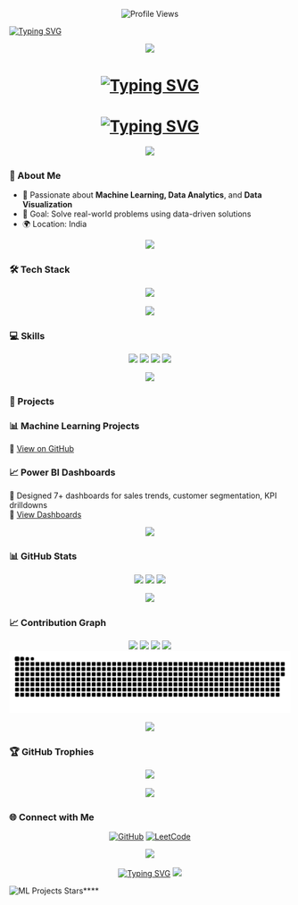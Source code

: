 <p align="center">
  <img src="https://komarev.com/ghpvc/?username=sathikmohamed&label=Profile%20Views&color=0e75b6&style=flat-square" alt="Profile Views"/>
</p>
<a href="https://git.io/typing-svg"><img src="https://readme-typing-svg.demolab.com?font=Fira+Code&weight=800&pause=1000&width=435&lines=Welcome+To+My+Profile!" alt="Typing SVG" /></a>
<p align="center">
  <img src="https://media1.giphy.com/media/v1.Y2lkPTc5MGI3NjExdW4xZXZpbnMyYWxtcXplcDVkd29ramdlZ3Z6MjZ6aW1pdzU0OHEwdCZlcD12MV9pbnRlcm5hbF9naWZfYnlfaWQmY3Q9cw/qF1gI7mhLhnQunST3z/giphy.gif"/>
</p>


<h1 align="center"> <a href="https://git.io/typing-svg"><img src="https://readme-typing-svg.demolab.com?font=Fira+Code&weight=800&pause=1000&width=435&lines=Hi+%F0%9F%91%8B%2C+I'm+Mohamed+Sathik" alt="Typing SVG" /></a>  </h1>
<h1 align="center"><a href="https://git.io/typing-svg"><img src="https://readme-typing-svg.demolab.com?font=Fira+Code&weight=800&pause=1000&width=800&lines=Aspiring+Data+Scientist+%7C+Machine+Learning+Enthusiast+%7C+Innovator" alt="Typing SVG" /></a></h1>



<p align="center">
  <img src="https://user-images.githubusercontent.com/73097560/115834477-dbab4500-a447-11eb-908a-139a6edaec5c.gif"/>
</p>

### 🌟 About Me
- 🤖 Passionate about **Machine Learning, Data Analytics**, and **Data Visualization**  
- 🎯 Goal: Solve real-world problems using data-driven solutions  
- 🌍 Location: India  

<p align="center">
  <img src="https://user-images.githubusercontent.com/73097560/115834477-dbab4500-a447-11eb-908a-139a6edaec5c.gif"/>
</p>

### 🛠 Tech Stack
<p align="center">
  <img src="https://skillicons.dev/icons?i=py,tensorflow,pytorch,sklearn,opencv,fastapi,java,html,css,mysql,postgres,git,github,docker,linux,vscode,figma&theme=light" />
</p>

<p align="center">
  <img src="https://user-images.githubusercontent.com/73097560/115834477-dbab4500-a447-11eb-908a-139a6edaec5c.gif"/>
</p>

### 💻 Skills
<p align="center">
  <img src="https://img.shields.io/badge/Python-95%25-green?style=for-the-badge&logo=python&logoColor=white"/>
  <img src="https://img.shields.io/badge/ML-90%25-blue?style=for-the-badge&logo=tensorflow&logoColor=white"/>
  <img src="https://img.shields.io/badge/Data%20Viz-85%25-orange?style=for-the-badge&logo=powerbi&logoColor=white"/>
  <img src="https://img.shields.io/badge/SQL-80%25-red?style=for-the-badge&logo=mysql&logoColor=white"/>
</p>

<p align="center">
  <img src="https://user-images.githubusercontent.com/73097560/115834477-dbab4500-a447-11eb-908a-139a6edaec5c.gif"/>
</p>

### 🚀 Projects

### 📊 Machine Learning Projects
🔗 [View on GitHub](https://github.com/sathikmohamed/ML_Projects)


### 📈 Power BI Dashboards
📌 Designed 7+ dashboards for sales trends, customer segmentation, KPI drilldowns  
🔗 [View Dashboards](https://github.com/sathikmohamed/data-visualization-dashboards)

<p align="center">
  <img src="https://user-images.githubusercontent.com/73097560/115834477-dbab4500-a447-11eb-908a-139a6edaec5c.gif"/>
</p>

### 📊 GitHub Stats
<p align="center">
  <img height="180" src="https://github-readme-stats.vercel.app/api?username=sathikmohamed&show_icons=true&theme=radical&count_private=true" />
  <img height="180" src="https://github-readme-streak-stats.herokuapp.com/?user=sathikmohamed&theme=radical" />
  <img height="180" src="https://github-readme-stats.vercel.app/api/top-langs/?username=sathikmohamed&layout=compact&theme=radical" />
</p>

<p align="center">
  <img src="https://user-images.githubusercontent.com/73097560/115834477-dbab4500-a447-11eb-908a-139a6edaec5c.gif"/>
</p>

### 📈 Contribution Graph
<p align="center">
  <img src="https://github-profile-summary-cards.vercel.app/api/cards/profile-details?username=sathikmohamed&theme=radical" />
  <img src="https://github-profile-summary-cards.vercel.app/api/cards/repos-per-language?username=sathikmohamed&theme=radical" />
  <img src="https://github-profile-summary-cards.vercel.app/api/cards/most-commit-language?username=sathikmohamed&theme=radical" />
  <img src="https://github-profile-summary-cards.vercel.app/api/cards/productive-time?username=sathikmohamed&theme=radical" />
  <img src="https://raw.githubusercontent.com/sathikmohamed/sathikmohamed/output/github-contribution-grid-snake.svg" alt="Contribution Snake" />
</p>

<p align="center">
  <img src="https://user-images.githubusercontent.com/73097560/115834477-dbab4500-a447-11eb-908a-139a6edaec5c.gif"/>
</p>

### 🏆 GitHub Trophies
<p align="center">
  <img src="https://github-profile-trophy.vercel.app/?username=sathikmohamed&theme=onedark&margin-w=10&no-frame=true"/>
</p>

<p align="center">
  <img src="https://user-images.githubusercontent.com/73097560/115834477-dbab4500-a447-11eb-908a-139a6edaec5c.gif"/>
</p>

### 🌐 Connect with Me
<p align="center">
  <a href="https://github.com/sathikmohamed"><img src="https://img.shields.io/badge/GitHub-181717?logo=github&logoColor=white&style=flat-square" alt="GitHub"/></a>
  <a href="https://leetcode.com/u/sathikmohamed/"><img src="https://img.shields.io/badge/LeetCode-FFA116?logo=leetcode&logoColor=white&style=flat-square" alt="LeetCode"/></a>
</p>

<p align="center">
  <img src="https://user-images.githubusercontent.com/73097560/115834477-dbab4500-a447-11eb-908a-139a6edaec5c.gif"/>
</p>


<p align="center">
 <a href="https://git.io/typing-svg"><img src="https://readme-typing-svg.demolab.com?font=Fira+Code&weight=800&pause=1000&width=435&lines=Thank+You+for+Visiting" alt="Typing SVG" /></a>
  <img src="https://media0.giphy.com/media/v1.Y2lkPTc5MGI3NjExY3dsMDV6bXlvOWp0NzRpeDdiNTFwaGp6YWR5dTc2dWtwNWwxbGp5dyZlcD12MV9pbnRlcm5hbF9naWZfYnlfaWQmY3Q9cw/6A3wecy5U7aI9lNJVH/giphy.gif"/>
</p>
<img src="https://img.shields.io/github/stars/sathikmohamed/ML_Projects?style=flat-square&color=ffcb6b" alt="ML Projects Stars"/>****
